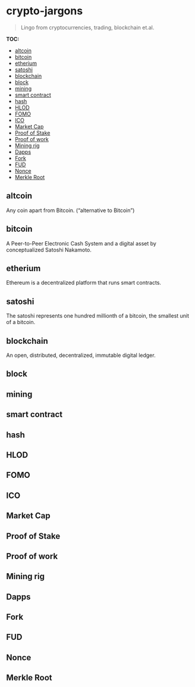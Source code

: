 # crypto-jargons
> Lingo from cryptocurrencies, trading, blockchain et.al.

__TOC:__

<!-- RM(noparent,notop) -->

* [altcoin](#altcoin)
* [bitcoin](#bitcoin)
* [etherium](#etherium)
* [satoshi](#satoshi)
* [blockchain](#blockchain)
* [block](#block)
* [mining](#mining)
* [smart contract](#smart-contract)
* [hash](#hash)
* [HLOD](#hlod)
* [FOMO](#fomo)
* [ICO](#ico)
* [Market Cap](#market-cap)
* [Proof of Stake](#proof-of-stake)
* [Proof of work](#proof-of-work)
* [Mining rig](#mining-rig)
* [Dapps](#dapps)
* [Fork](#fork)
* [FUD](#fud)
* [Nonce](#nonce)
* [Merkle Root](#merkle-root)


<!-- /RM -->

## altcoin
Any coin apart from Bitcoin. (“alternative to Bitcoin”)

## bitcoin
A Peer-to-Peer Electronic Cash System and a digital asset by conceptualized Satoshi Nakamoto.
## etherium
Ethereum is a decentralized platform that runs smart contracts.
## satoshi
The satoshi represents one hundred millionth of a bitcoin, the smallest unit of a bitcoin.

## blockchain
An open, distributed, decentralized, immutable digital ledger.
## block
## mining
## smart contract
## hash

## HLOD

## FOMO

## ICO

## Market Cap

## Proof of Stake

## Proof of work

## Mining rig
## Dapps
## Fork

## FUD

## Nonce

## Merkle Root



